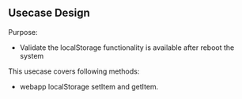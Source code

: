 ## Usecase Design

Purpose:

* Validate the localStorage functionality is available after reboot the system

This usecase covers following methods:

* webapp localStorage setItem and getItem.
